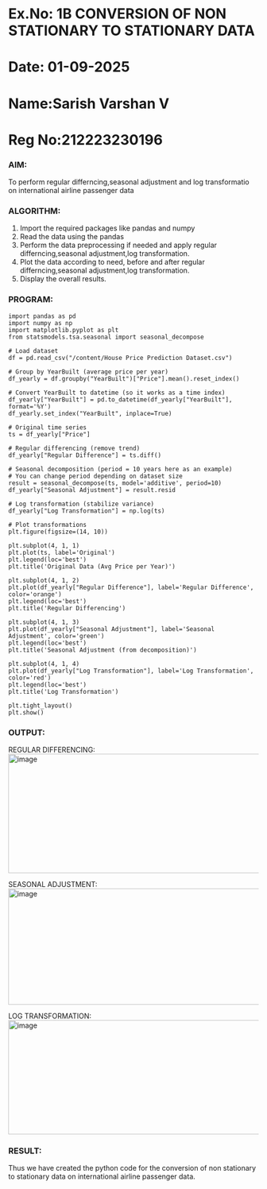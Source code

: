 # Ex.No: 1B                     CONVERSION OF NON STATIONARY TO STATIONARY DATA
# Date: 01-09-2025
# Name:Sarish Varshan V
# Reg No:212223230196

### AIM:
To perform regular differncing,seasonal adjustment and log transformatio on international airline passenger data
### ALGORITHM:
1. Import the required packages like pandas and numpy
2. Read the data using the pandas
3. Perform the data preprocessing if needed and apply regular differncing,seasonal adjustment,log transformation.
4. Plot the data according to need, before and after regular differncing,seasonal adjustment,log transformation.
5. Display the overall results.
### PROGRAM:
```
import pandas as pd
import numpy as np
import matplotlib.pyplot as plt
from statsmodels.tsa.seasonal import seasonal_decompose

# Load dataset
df = pd.read_csv("/content/House Price Prediction Dataset.csv")

# Group by YearBuilt (average price per year)
df_yearly = df.groupby("YearBuilt")["Price"].mean().reset_index()

# Convert YearBuilt to datetime (so it works as a time index)
df_yearly["YearBuilt"] = pd.to_datetime(df_yearly["YearBuilt"], format='%Y')
df_yearly.set_index("YearBuilt", inplace=True)

# Original time series
ts = df_yearly["Price"]

# Regular differencing (remove trend)
df_yearly["Regular Difference"] = ts.diff()

# Seasonal decomposition (period = 10 years here as an example)
# You can change period depending on dataset size
result = seasonal_decompose(ts, model='additive', period=10)
df_yearly["Seasonal Adjustment"] = result.resid

# Log transformation (stabilize variance)
df_yearly["Log Transformation"] = np.log(ts)

# Plot transformations
plt.figure(figsize=(14, 10))

plt.subplot(4, 1, 1)
plt.plot(ts, label='Original')
plt.legend(loc='best')
plt.title('Original Data (Avg Price per Year)')

plt.subplot(4, 1, 2)
plt.plot(df_yearly["Regular Difference"], label='Regular Difference', color='orange')
plt.legend(loc='best')
plt.title('Regular Differencing')

plt.subplot(4, 1, 3)
plt.plot(df_yearly["Seasonal Adjustment"], label='Seasonal Adjustment', color='green')
plt.legend(loc='best')
plt.title('Seasonal Adjustment (from decomposition)')

plt.subplot(4, 1, 4)
plt.plot(df_yearly["Log Transformation"], label='Log Transformation', color='red')
plt.legend(loc='best')
plt.title('Log Transformation')

plt.tight_layout()
plt.show()

```

### OUTPUT:


REGULAR DIFFERENCING:
<img width="1299" height="240" alt="image" src="https://github.com/user-attachments/assets/b677a460-2e9f-4321-be10-e4422a908ea6" />


SEASONAL ADJUSTMENT:
<img width="1299" height="234" alt="image" src="https://github.com/user-attachments/assets/8d674432-3830-49e1-8947-a3198e37c053" />


LOG TRANSFORMATION:
<img width="1299" height="230" alt="image" src="https://github.com/user-attachments/assets/50f95365-852c-442f-a838-a312ff783160" />

### RESULT:
Thus we have created the python code for the conversion of non stationary to stationary data on international airline passenger
data.
